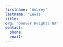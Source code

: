 ```yaml
---
firstname: 'Aubrey'
lastname: 'Lewis'
title:
org: 'Denver Heights NA'
contact:
  phone:
  email:
---
```

